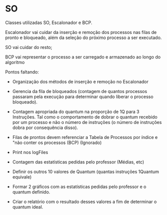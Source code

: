 # SO

Classes utilizadas SO, Escalonador e BCP.

Escalonador vai cuidar da inserção e remoção dos processos nas filas de pronto e bloqueado, além da seleção do próximo processo a ser executado.

SO vai cuidar do resto;

BCP vai representar o processo a ser carregado e armazenado ao longo do algoritmo

Pontos faltando:
  - Organização dos métodos de inserção e remoção no Escalonador
  - Gerencia da fila de bloqueados (contagem de quantos processos passaram pela execução para determinar quando liberar o processo bloqueado).
  - Contagem apropriada do quantum na proporção de 1Q para 3 Instruções. Tal como o comportamento de dobrar o quantum recebido por um processo e não o número de instruções (o número de instruções dobra por consequência disso).
  - Filas de prontos devem referenciar a Tabela de Processos por índice e "não conter os processos (BCP) (Ignorado)
  
 
  - Print nos logFiles
  - Contagem das estatísticas pedidas pelo professor (Médias, etc)
  - Definir os outros 10 valores de Quantum (quantas instruções 1Quantum equivale)
  - Formar 2 gráficos com as estatísticas pedidas pelo professor e o quantum definido.
  - Criar o relatório com o resultado desses valores a fim de determinar o quantum ideal.
